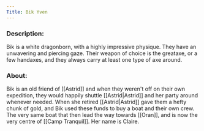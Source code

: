 ```yaml
---
Title: Bik Yven
---
```

### Description:
Bik is a white dragonborn, with a highly impressive physique. They have an unwavering and piercing gaze. Their weapon of choice is the greataxe, or a few handaxes, and they always carry at least one type of axe around.

### About:
Bik is an old friend of [[Astrid]] and when they weren't off on their own expedition, they would happily shuttle [[Astrid|Astrid]] and her party around whenever needed. When she retired [[Astrid|Astrid]] gave them a hefty chunk of gold, and Bik used these funds to buy a boat and their own crew. The very same boat that then lead the way towards [[Oran]], and is now the very centre of [[Camp Tranquil]]. Her name is Claire.